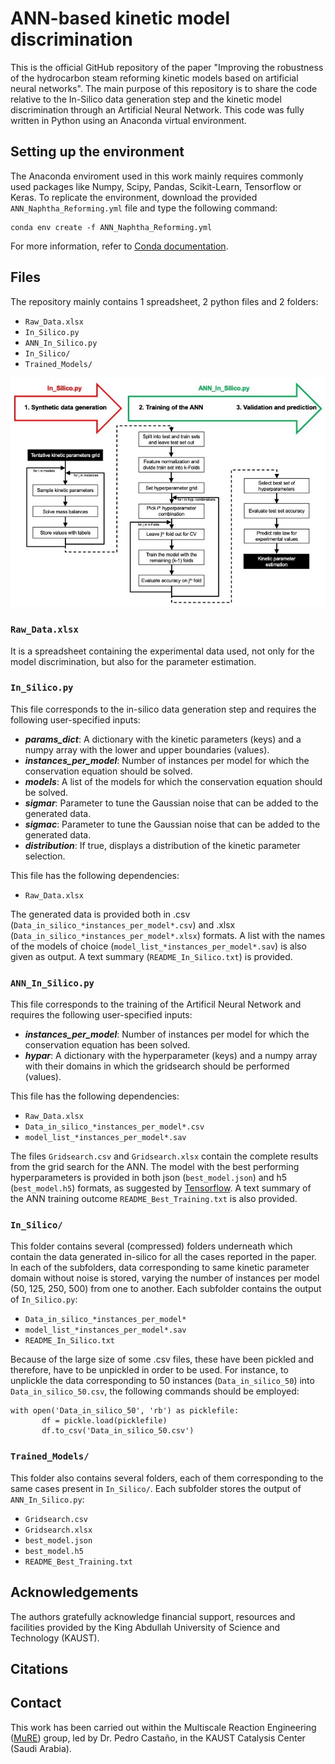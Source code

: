# ANN-based kinetic model discrimination 
This is the official GitHub repository of the paper "Improving the robustness of the hydrocarbon steam reforming kinetic models based on artificial neural networks". The main purpose of this repository is to share the code relative to the In-Silico data generation step and the kinetic model discrimination through an Artificial Neural Network. This code was fully written in Python using an Anaconda virtual environment.

## Setting up the environment
The Anaconda enviroment used in this work mainly requires commonly used packages like Numpy, Scipy, Pandas, Scikit-Learn, Tensorflow or Keras. To replicate the environment, download the provided ```ANN_Naphtha_Reforming.yml``` file and type the following command:
```
conda env create -f ANN_Naphtha_Reforming.yml
```
For more information, refer to [Conda documentation](https://conda.io/projects/conda/en/latest/user-guide/tasks/manage-environments.html#creating-an-environment-from-an-environment-yml-file).

## Files
The repository mainly contains 1 spreadsheet, 2 python files and 2 folders:
- ```Raw_Data.xlsx```
- ```In_Silico.py```
- ```ANN_In_Silico.py```
- ```In_Silico/```
- ```Trained_Models/```

![Workflow](/images/Workflow.jpeg)

### ```Raw_Data.xlsx```
It is a spreadsheet containing the experimental data used, not only for the model discrimination, but also for the parameter estimation.

### ```In_Silico.py```
This file corresponds to the in-silico data generation step and requires the following user-specified inputs:
- ***params_dict***: A dictionary with the kinetic parameters (keys) and a numpy array with the lower and upper boundaries (values).
- ***instances_per_model***: Number of instances per model for which the conservation equation should be solved.
- ***models***: A list of the models for which the conservation equation should be solved.
- ***sigmar***: Parameter to tune the Gaussian noise that can be added to the generated data.
- ***sigmac***: Parameter to tune the Gaussian noise that can be added to the generated data.
- ***distribution***: If true, displays a distribution of the kinetic parameter selection.

This file has the following dependencies:
- ```Raw_Data.xlsx```

The generated data is provided both in .csv (```Data_in_silico_*instances_per_model*.csv```) and .xlsx (```Data_in_silico_*instances_per_model*.xlsx```) formats. A list with the names of the models of choice (```model_list_*instances_per_model*.sav```) is also given as output. A text summary (```README_In_Silico.txt```) is provided.

### ```ANN_In_Silico.py```
This file corresponds to the training of the Artificil Neural Network and requires the following user-specified inputs:
- ***instances_per_model***: Number of instances per model for which the conservation equation has been solved.
- ***hypar***: A dictionary with the hyperparameter (keys) and a numpy array with their domains in which the gridsearch should be performed (values).

This file has the following dependencies:
- ```Raw_Data.xlsx```
- ```Data_in_silico_*instances_per_model*.csv```
- ```model_list_*instances_per_model*.sav```

The files ```Gridsearch.csv``` and ```Gridsearch.xlsx``` contain the complete results from the grid search for the ANN. The model with the best performing hyperparameters is provided in both json (```best_model.json```) and h5 (```best_model.h5```) formats, as suggested by [Tensorflow](https://www.tensorflow.org/guide/keras/save_and_serialize). A text summary of the ANN training outcome ```README_Best_Training.txt``` is also provided.

### ```In_Silico/```
This folder contains several (compressed) folders underneath which contain the data generated in-silico for all the cases reported in the paper. In each of the subfolders, data corresponding to same kinetic parameter domain without noise is stored, varying the number of instances per model (50, 125, 250, 500) from one to another. Each subfolder contains the output of ```In_Silico.py```:
- ```Data_in_silico_*instances_per_model*```
- ```model_list_*instances_per_model*.sav```
- ```README_In_Silico.txt```

Because of the large size of some .csv files, these have been pickled and therefore, have to be unpickled in order to be used. For instance, to unplickle the data corresponding to 50 instances (```Data_in_silico_50```) into ```Data_in_silico_50.csv```, the following commands should be employed:

```
with open('Data_in_silico_50', 'rb') as picklefile:
       df = pickle.load(picklefile)
       df.to_csv('Data_in_silico_50.csv')
```

### ```Trained_Models/```
This folder also contains several folders, each of them corresponding to the same cases present in ```In_Silico/```. Each subfolder stores the output of ```ANN_In_Silico.py```:
- ```Gridsearch.csv``` 
- ```Gridsearch.xlsx```
- ```best_model.json```
- ```best_model.h5```
- ```README_Best_Training.txt``` 

## Acknowledgements
The authors gratefully acknowledge financial support, resources and facilities provided by the King Abdullah University of Science and Technology (KAUST). 

## Citations

## Contact 
This work has been carried out within the Multiscale Reaction Engineering ([MuRE](https://mure.kaust.edu.sa)) group, led by Dr. Pedro Castaño, in the KAUST Catalysis Center (Saudi Arabia).
